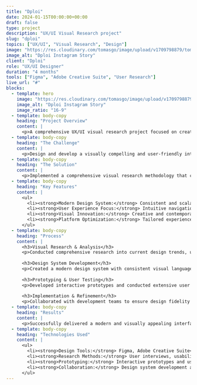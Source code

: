 ```yaml
---
title: "Dploi"
date: 2024-01-15T00:00:00+00:00
draft: false
type: project
description: "UX/UI Visual Research project"
slug: "dploi"
topics: ["UX/UI", "Visual Research", "Design"]
image: "https://res.cloudinary.com/tomasgo/image/upload/v1709798879/tomas-master/img/dploi_instagram.jpg"
image_alt: "Dploi Instagram Story"
client: "Dploi"
role: "UX/UI Designer"
duration: "4 months"
tools: ["Figma", "Adobe Creative Suite", "User Research"]
live_url: "#"
blocks:
  - template: hero
    image: "https://res.cloudinary.com/tomasgo/image/upload/v1709798879/tomas-master/img/dploi_instagram.jpg"
    image_alt: "Dploi Instagram Story"
    image_ratio: "16-9"
  - template: body-copy
    heading: "Project Overview"
    content: |
      <p>A comprehensive UX/UI visual research project focused on creating engaging and innovative interface designs. This project involved extensive visual research, user testing, and the development of modern design solutions for digital platforms.</p>
  - template: body-copy
    heading: "The Challenge"
    content: |
      <p>Design and develop a visually compelling and user-friendly interface that enhances user experience while maintaining modern design standards and ensuring excellent usability across different digital platforms.</p>
  - template: body-copy
    heading: "The Solution"
    content: |
      <p>Implemented a comprehensive visual research methodology that combines user-centered design principles with innovative visual aesthetics. The solution includes a modern design system, intuitive user interactions, and optimized visual experiences.</p>
  - template: body-copy
    heading: "Key Features"
    content: |
      <ul>
        <li><strong>Modern Design System:</strong> Consistent and scalable visual components</li>
        <li><strong>User Experience Focus:</strong> Intuitive navigation and interaction patterns</li>
        <li><strong>Visual Innovation:</strong> Creative and contemporary design solutions</li>
        <li><strong>Platform Optimization:</strong> Tailored experiences for different digital environments</li>
      </ul>
  - template: body-copy
    heading: "Process"
    content: |
      <h3>Visual Research & Analysis</h3>
      <p>Conducted comprehensive research into current design trends, user behavior patterns, and visual preferences to inform the design strategy.</p>
      
      <h3>Design System Development</h3>
      <p>Created a modern design system with consistent visual language, component libraries, and interaction patterns.</p>
      
      <h3>Prototyping & User Testing</h3>
      <p>Developed interactive prototypes and conducted extensive user testing to validate design decisions and optimize user experience.</p>
      
      <h3>Implementation & Refinement</h3>
      <p>Collaborated with development teams to ensure design fidelity and made iterative improvements based on user feedback and performance metrics.</p>
  - template: body-copy
    heading: "Results"
    content: |
      <p>Successfully delivered a modern and visually appealing interface that significantly improved user engagement and satisfaction, with measurable improvements in user experience metrics and platform performance.</p>
  - template: body-copy
    heading: "Technologies Used"
    content: |
      <ul>
        <li><strong>Design Tools:</strong> Figma, Adobe Creative Suite</li>
        <li><strong>Research Methods:</strong> User interviews, usability testing, visual preference studies</li>
        <li><strong>Prototyping:</strong> Interactive prototypes and user flow mapping</li>
        <li><strong>Collaboration:</strong> Design system development and cross-functional team coordination</li>
      </ul>
---
```

